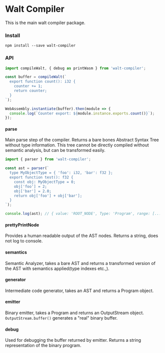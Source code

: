 # Walt Compiler
This is the main walt compiler package.

### Install

`npm install --save walt-compiler`

### API

```js
import compileWalt, { debug as printWasm } from 'walt-compiler';

const buffer = compileWalt(`
  export function count(): i32 {
    counter += 1;
    return counter;
  }
`);

WebAssembly.instantiate(buffer).then(module => {
  console.log(`Counter export: ${module.instance.exports.count()}`);
});
```

#### parse

Main parse step of the compiler. Returns a bare bones Abstract Syntax Tree without
type information. This tree cannot be directly compiled without semantic analysis, but
can be transformed easily.

```js
import { parser } from 'walt-compiler';

const ast = parser(`
  type MyObjectType = { 'foo': i32, 'bar': f32 };
  export function test(): f32 {
    const obj: MyObjectType = 0;
    obj['foo'] = 2;
    obj['bar'] = 2.0;
    return obj['foo'] + obj['bar'];
  }
`);

console.log(ast); // { value: 'ROOT_NODE', Type: 'Program', range: [...], params: [...] .... }
```

#### prettyPrintNode

Provides a human readable output of the AST nodes. Returns a string, does not log to console.

#### semantics

Semantic Analyzer, takes a bare AST and returns a transformed version of the AST with semantics
applied(type indexes etc.,).

#### generator

Intermediate code generator, takes an AST and returns a Program object.

#### emitter

Binary emitter, takes a Program and returns an OutputStream object. `OutputStream.buffer()`
generates a "real" binary buffer.

#### debug

Used for debugging the buffer returned by emitter. Returns a string representation of the binary program.

